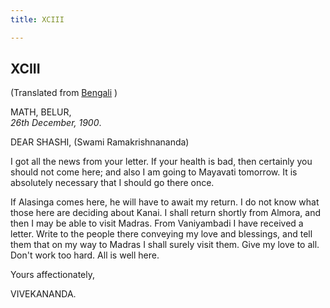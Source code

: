 ```yaml
---
title: XCIII

---
```





  

  


## XCIII

(Translated from [Bengali](b8519e5093.pdf) )

MATH, BELUR,  
*26th December, 1900*.

DEAR SHASHI, (Swami Ramakrishnananda)

I got all the news from your letter. If your health is bad, then
certainly you should not come here; and also I am going to Mayavati
tomorrow. It is absolutely necessary that I should go there once.

If Alasinga comes here, he will have to await my return. I do not know
what those here are deciding about Kanai. I shall return shortly from
Almora, and then I may be able to visit Madras. From Vaniyambadi I have
received a letter. Write to the people there conveying my love and
blessings, and tell them that on my way to Madras I shall surely visit
them. Give my love to all. Don't work too hard. All is well here.

Yours affectionately,

VIVEKANANDA.


